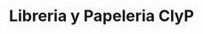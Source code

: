 ---
title: "Libreria y Papeleria ClyP"
url: /san-miguel/libreria-y-papeleria-clyp/
shop: material de oficina
---